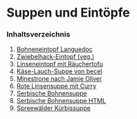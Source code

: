 Suppen und Eintöpfe
===================

### Inhaltsverzeichnis 

1. [Bohneneintopf Languedoc](Bohneneintopf-Languedoc.md)
1. [Zwiebelhack-Eintopf (veg.)](Zwiebelhack-Eintopf-vegetarisch.md)
1. [Linseneintopf mit Räuchertofu](Linseneintopf-mit-Räuchertofu.md)
1. [Käse-Lauch-Suppe von becel](Käse-Lauch-Suppe.md)
1. [Minestrone nach Jamie Oliver](Minestrone-nach-Jamie.md)
1. [Rote Linsensuppe mit Curry](Rote-Linsensuppe-mit-Curry.md)
1. [Serbische Bohnensuppe](Serbische-Bohnensuppe-vegetarisch.md)
1. [Serbische Bohnensuppe HTML](Serbische-Bohnensuppe.html)
1. [Spreewälder Kürbissuppe](Spreewälder-Kürbissuppe.md)

　  
